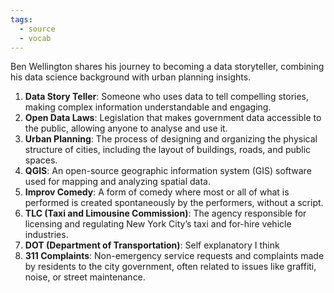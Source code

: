 ```yaml
---
tags:
  - source
  - vocab
---
```



Ben Wellington shares his journey to becoming a data storyteller, combining his data science background with urban planning insights.

1. **Data Story Teller**: Someone who uses data to tell compelling stories, making complex information understandable and engaging.
2. **Open Data Laws**: Legislation that makes government data accessible to the public, allowing anyone to analyse and use it.
3. **Urban Planning**: The process of designing and organizing the physical structure of cities, including the layout of buildings, roads, and public spaces.
4. **QGIS**: An open-source geographic information system (GIS) software used for mapping and analyzing spatial data.
5. **Improv Comedy**: A form of comedy where most or all of what is performed is created spontaneously by the performers, without a script.
7. **TLC (Taxi and Limousine Commission)**: The agency responsible for licensing and regulating New York City’s taxi and for-hire vehicle industries.
8. **DOT (Department of Transportation)**: Self explanatory I think
9. **311 Complaints**: Non-emergency service requests and complaints made by residents to the city government, often related to issues like graffiti, noise, or street maintenance.